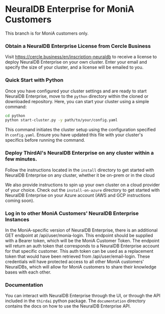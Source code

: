 # NeuralDB Enterprise for MoniA Customers

This branch is for MoniA customers only.

### Obtain a NeuralDB Enterprise License from Cercle Business
Visit https://cercle.business/en/inscription-neuraldb to receive a license to deploy NeuralDB Enterprise on your own cluster. Enter your email and specify the size of your cluster, and a license will be emailed to you.

### Quick Start with Python

Once you have configured your cluster settings and are ready to start NeuralDB Enterprise, move to the `python` directory within the cloned or downloaded repository. Here, you can start your cluster using a simple command:

```bash
cd python
python start-cluster.py -y path/to/your/config.yaml
```

This command initiates the cluster setup using the configuration specified in `config.yaml`. Ensure you have updated this file with your cluster's specifics before running the command.

### Deploy ThirdAI's NeuralDB Enterprise on any cluster within a few minutes.

Follow the instructions located in the `install` directory to get started with NeuralDB Enterprise on any cluster, whether it be on-prem or in the cloud

We also provide instructions to spin up your own cluster on a cloud provider of your choice. Check out the `install-on-azure` directory to get started with NeuralDB Enterprise on your Azure account (AWS and GCP instructions coming soon).


### Log in to other MoniA Customers' NeuralDB Enterprise Instances
In the MoniA-specific version of NeuralDB Enterprise, there is an additional GET endpoint at /api/user/monia-login. This endpoint should be supplied with a Bearer token, which will be the MoniA Customer Token. The endpoint will return an auth token that corresponds to a NeuralDB Enterprise account for that specific customer. This auth token can be used as a replacement token that would have been retrieved from /api/user/email-login. These credentials will have protected access to all other MoniA customers' NeuralDBs, which will allow for MoniA customers to share their knowledge bases with each other.


### Documentation
You can interact with NeuralDB Enterprise through the UI, or through the API included in the `thirdai` python package. The `documentation` directory contains the docs on how to use the NeuralDB Enterprise API.
